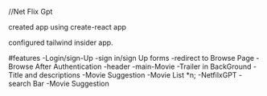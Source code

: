 
//Net Flix Gpt

created app using create-react app

configured tailwind insider app.

#features
-Login/sign-Up
 -sign in/sign Up forms
 -redirect to Browse Page
 -Browse After Authentication
    -header
    -main-Movie
        -Trailer in BackGround
        -Title and descriptions
        -Movie Suggestion
          -Movie List *n;
-NetfilxGPT
 -search Bar
 -Movie Suggestion   